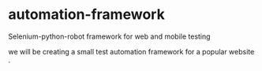 # automation-framework
Selenium-python-robot framework for web and mobile testing

we will be creating a small test automation framework for a popular website .
